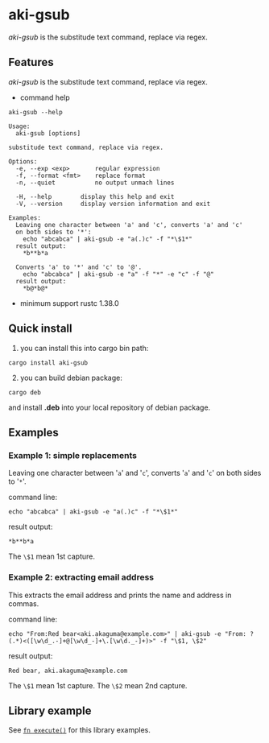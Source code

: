 # aki-gsub

*aki-gsub* is the substitude text command, replace via regex.

## Features

*aki-gsub*  is the substitude text command, replace via regex.

* command help

```text
aki-gsub --help
```

```text
Usage:
  aki-gsub [options]

substitude text command, replace via regex.

Options:
  -e, --exp <exp>       regular expression
  -f, --format <fmt>    replace format
  -n, --quiet           no output unmach lines

  -H, --help        display this help and exit
  -V, --version     display version information and exit

Examples:
  Leaving one character between 'a' and 'c', converts 'a' and 'c'
  on both sides to '*':
    echo "abcabca" | aki-gsub -e "a(.)c" -f "*\$1*"
  result output:
    *b**b*a

  Converts 'a' to '*' and 'c' to '@'.
    echo "abcabca" | aki-gsub -e "a" -f "*" -e "c" -f "@"
  result output:
    *b@*b@*
```

* minimum support rustc 1.38.0

## Quick install

1. you can install this into cargo bin path:

```text
cargo install aki-gsub
```

2. you can build debian package:

```text
cargo deb
```

and install **.deb** into your local repository of debian package.

## Examples

### Example 1: simple replacements

Leaving one character between '`a`' and '`c`',
converts '`a`' and '`c`' on both sides to '`*`'.

command line:
```
echo "abcabca" | aki-gsub -e "a(.)c" -f "*\$1*"
```

result output:
```
*b**b*a
```

The `\$1` mean 1st capture.

### Example 2: extracting email address

This extracts the email address and prints the name and address in commas.

command line:
```
echo "From:Red bear<aki.akaguma@example.com>" | aki-gsub -e "From: ?(.*)<([\w\d_.-]+@[\w\d_-]+\.[\w\d._-]+)>" -f "\$1, \$2"
```

result output:
```
Red bear, aki.akaguma@example.com
```

The `\$1` mean 1st capture.
The `\$2` mean 2nd capture.

## Library example

See [`fn execute()`] for this library examples.

[`fn execute()`]: crate::execute
